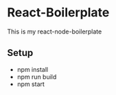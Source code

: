 # React-Boilerplate
This is my react-node-boilerplate

## Setup
- npm install
- npm run build
- npm start
